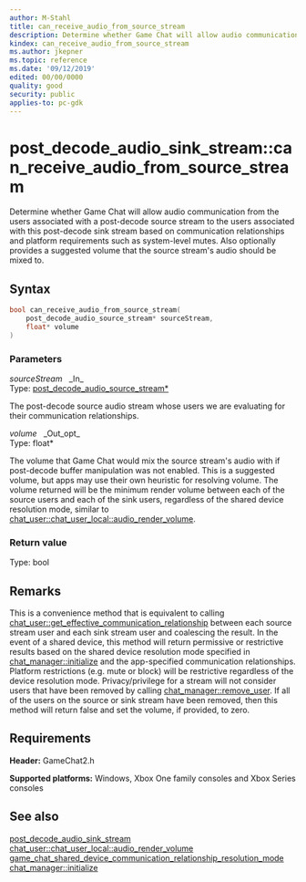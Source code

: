 ```yaml
---
author: M-Stahl
title: can_receive_audio_from_source_stream
description: Determine whether Game Chat will allow audio communication from the users associated with a post-decode source stream to the users associated with this post-decode sink stream based on communication relationships and platform requirements such as system-level mutes.
kindex: can_receive_audio_from_source_stream
ms.author: jkepner
ms.topic: reference
ms.date: '09/12/2019'
edited: 00/00/0000
quality: good
security: public
applies-to: pc-gdk
---
```


# post_decode_audio_sink_stream::can_receive_audio_from_source_stream  

Determine whether Game Chat will allow audio communication from the users associated with a post-decode source stream to the users associated with this post-decode sink stream based on communication relationships and platform requirements such as system-level mutes. Also optionally provides a suggested volume that the source stream's audio should be mixed to.  

## Syntax  
  
```cpp
bool can_receive_audio_from_source_stream(  
    post_decode_audio_source_stream* sourceStream,  
    float* volume  
)  
```  
  
### Parameters  
  
*sourceStream* &nbsp;&nbsp;\_In\_  
Type: [post_decode_audio_source_stream*](../../post_decode_audio_source_stream/post_decode_audio_source_stream.md)  
  
The post-decode source audio stream whose users we are evaluating for their communication relationships.  
  
*volume* &nbsp;&nbsp;\_Out\_opt\_  
Type: float*  
  
The volume that Game Chat would mix the source stream's audio with if post-decode buffer manipulation was not enabled. This is a suggested volume, but apps may use their own heuristic for resolving volume. The volume returned will be the minimum render volume between each of the source users and each of the sink users, regardless of the shared device resolution mode, similar to [chat_user\::chat_user_local\::audio_render_volume](../../chat_user/chat_user_local/methods/chat_user_local_audio_render_volume.md).  
  
  
### Return value  
Type: bool
  
  
## Remarks  
  
This is a convenience method that is equivalent to calling [chat_user::get_effective_communication_relationship](../../chat_user/chat_user_local/methods/chat_user_local_get_effective_communication_relationship.md) between each source stream user and each sink stream user and coalescing the result. In the event of a shared device, this method will return permissive or restrictive results based on the shared device resolution mode specified in [chat_manager::initialize](../../chat_manager/methods/chat_manager_initialize.md) and the app-specified communication relationships. Platform restrictions (e.g. mute or block) will be restrictive regardless of the device resolution mode. Privacy/privilege for a stream will not consider users that have been removed by calling [chat_manager::remove_user](../../chat_manager/methods/chat_manager_remove_user.md). If all of the users on the source or sink stream have been removed, then this method will return false and set the volume, if provided, to zero.
  
## Requirements  
  
**Header:** GameChat2.h
  
**Supported platforms:** Windows, Xbox One family consoles and Xbox Series consoles  
  
## See also  
[post_decode_audio_sink_stream](../post_decode_audio_sink_stream.md)  
[chat_user\::chat_user_local\::audio_render_volume](../../chat_user/chat_user_local/methods/chat_user_local_audio_render_volume.md)  
[game_chat_shared_device_communication_relationship_resolution_mode](../../../enums/game_chat_shared_device_communication_relationship_resolution_mode.md)  
[chat_manager::initialize](../../chat_manager/methods/chat_manager_initialize.md)
  
  